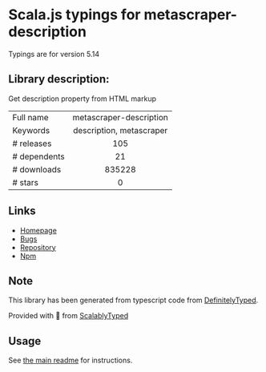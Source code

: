 
# Scala.js typings for metascraper-description

Typings are for version 5.14

## Library description:
Get description property from HTML markup

|                    |                 |
| ------------------ | :-------------: |
| Full name          | metascraper-description |
| Keywords           | description, metascraper |
| # releases         | 105 |
| # dependents       | 21 |
| # downloads        | 835228 |
| # stars            | 0 |

## Links
- [Homepage](https://nicedoc.io/microlinkhq/metascraper/packages/metascraper-description)
- [Bugs](https://github.com/microlinkhq/metascraper/issues)
- [Repository](https://github.com/microlinkhq/metascraper)
- [Npm](https://www.npmjs.com/package/metascraper-description)
    


## Note
This library has been generated from typescript code from [DefinitelyTyped](https://definitelytyped.org).

Provided with :purple_heart: from [ScalablyTyped](https://github.com/oyvindberg/ScalablyTyped)

## Usage
See [the main readme](../../readme.md) for instructions.


